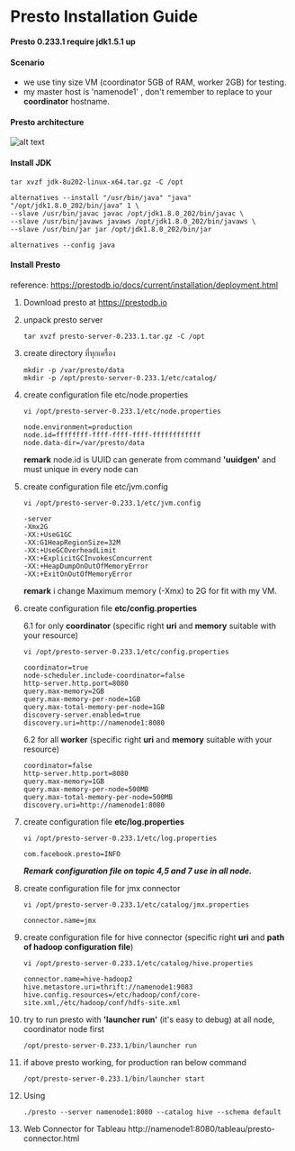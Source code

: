 # Presto Installation Guide

**Presto 0.233.1 require jdk1.5.1 up**

#### Scenario

- we use tiny size VM (coordinator 5GB  of RAM, worker 2GB) for testing. 
- my master host is 'namenode1' , don't remember to replace to your **coordinator** hostname.

#### Presto architecture
![alt text](https://prestodb.io/static/presto-overview.png "presto architecture")


#### Install JDK

```
tar xvzf jdk-8u202-linux-x64.tar.gz -C /opt

alternatives --install "/usr/bin/java" "java" "/opt/jdk1.8.0_202/bin/java" 1 \
--slave /usr/bin/javac javac /opt/jdk1.8.0_202/bin/javac \
--slave /usr/bin/javaws javaws /opt/jdk1.8.0_202/bin/javaws \
--slave /usr/bin/jar jar /opt/jdk1.8.0_202/bin/jar

alternatives --config java
```
#### Install Presto

reference: https://prestodb.io/docs/current/installation/deployment.html

1. Download presto at https://prestodb.io

2. unpack presto server

    `tar xvzf presto-server-0.233.1.tar.gz -C /opt`

3. create directory ที่ทุกเครื่อง
    ```
    mkdir -p /var/presto/data
    mkdir -p /opt/presto-server-0.233.1/etc/catalog/
    ```

4. create configuration file  etc/node.properties 

    `vi /opt/presto-server-0.233.1/etc/node.properties`

    ```
    node.environment=production
    node.id=ffffffff-ffff-ffff-ffff-ffffffffffff
    node.data-dir=/var/presto/data
    ```
    **remark** node.id is UUID can generate from command **'uuidgen'** and must unique in every node can


5. create configuration file  etc/jvm.config

    `vi /opt/presto-server-0.233.1/etc/jvm.config`

   ```
   -server
   -Xmx2G
   -XX:+UseG1GC
   -XX:G1HeapRegionSize=32M
   -XX:+UseGCOverheadLimit
   -XX:+ExplicitGCInvokesConcurrent
   -XX:+HeapDumpOnOutOfMemoryError
   -XX:+ExitOnOutOfMemoryError
   ```
   **remark** i change Maximum memory (-Xmx) to 2G for fit with my VM.

6. create configuration file  **etc/config.properties**

    6.1 for only **coordinator** (specific right **uri** and **memory** suitable with your resource)

    `vi /opt/presto-server-0.233.1/etc/config.properties`

    ```
    coordinator=true
    node-scheduler.include-coordinator=false
    http-server.http.port=8080
    query.max-memory=2GB
    query.max-memory-per-node=1GB
    query.max-total-memory-per-node=1GB
    discovery-server.enabled=true
    discovery.uri=http://namenode1:8080
    ```

    6.2 for all **worker** (specific right **uri** and **memory** suitable with your resource)

    ```
    coordinator=false
    http-server.http.port=8080
    query.max-memory=1GB
    query.max-memory-per-node=500MB
    query.max-total-memory-per-node=500MB
    discovery.uri=http://namenode1:8080
    ```

7. create configuration file **etc/log.properties**

    `vi /opt/presto-server-0.233.1/etc/log.properties`

    `com.facebook.presto=INFO`

    ***Remark  configuration file on topic 4,5 and 7 use in all node.***

8. create configuration file for jmx connector

    `vi /opt/presto-server-0.233.1/etc/catalog/jmx.properties` 

    `connector.name=jmx`

9. create configuration file for hive connector (specific right **uri** and **path of hadoop configuration file**)

    `vi /opt/presto-server-0.233.1/etc/catalog/hive.properties`

    ```
    connector.name=hive-hadoop2
    hive.metastore.uri=thrift://namenode1:9083
    hive.config.resources=/etc/hadoop/conf/core-site.xml,/etc/hadoop/conf/hdfs-site.xml
    ```

10. try to run presto with **'launcher run'** (it's easy to debug) at all node, coordinator node first 

    `/opt/presto-server-0.233.1/bin/launcher run`

11. if above presto working, for production ran below command  

     `/opt/presto-server-0.233.1/bin/launcher start`

12. Using

     `./presto --server namenode1:8080 --catalog hive --schema default`

13. Web Connector for Tableau
     http://namenode1:8080/tableau/presto-connector.html

